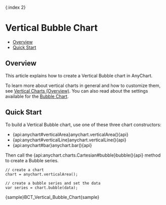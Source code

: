 {:index 2}
# Vertical Bubble Chart

* [Overview](#overview)
* [Quick Start](#quick_start)

## Overview

This article explains how to create a Vertical Bubble chart in AnyChart.

To learn more about vertical charts in general and how to customize them, see [Vertical Charts (Overview)](Overview). You can also read about the settings available for the [Bubble Chart](../Bubble_Chart).

## Quick Start

To build a Vertical Bubble chart, use one of these three chart constructors:
* {api:anychart#verticalArea}anychart.verticalArea(){api}
* {api:anychart#verticalLine}anychart.verticalLine(){api}
* {api:anychart#bar}anychart.bar(){api}

Then call the {api:anychart.charts.Cartesian#bubble}bubble(){api} method to create a Bubble series.

```
// create a chart
chart = anychart.verticalArea();

// create a bubble series and set the data
var series = chart.bubble(data);
```

{sample}BCT\_Vertical\_Bubble\_Chart{sample}